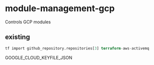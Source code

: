 # module-management-gcp

Controls GCP modules

## existing

```terraform
tf import github_repository.repositories[3] terraform-aws-activemq
```

GOOGLE_CLOUD_KEYFILE_JSON
